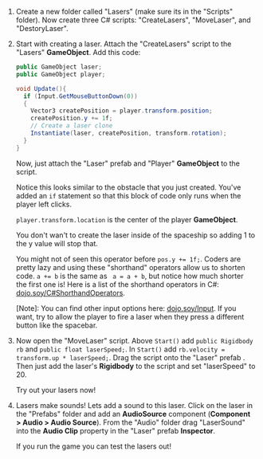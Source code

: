 1. Create a new folder called "Lasers" (make sure its in the "Scripts" folder). Now create three C# scripts:  "CreateLasers", "MoveLaser", and "DestoryLaser".

2. Start with creating a laser. Attach the "CreateLasers" script to the "Lasers" **GameObject**. Add this code: 
    
    ```csharp
    public GameObject laser;
    public GameObject player;
    
    void Update(){
      if (Input.GetMouseButtonDown(0))
      {
        Vector3 createPosition = player.transform.position;
        createPosition.y += 1f;
        // Create a laser clone
        Instantiate(laser, createPosition, transform.rotation); 
      }
    }
    ```
    
    Now, just attach the "Laser" prefab and "Player" **GameObject** to the script.
    
    Notice this looks similar to the obstacle that you just created. You've added an `if` statement so that this block of code only runs when the player left clicks.

    `player.transform.location` is the center of the player **GameObject**. 
    
    You don't wan't to create the laser inside of the spaceship so adding 1 to the y value will stop that. 
    
    You might not of seen this operator before `pos.y += 1f;`. Coders are pretty lazy and using these "shorthand" operators allow us to shorten code. `a += b` is the same as ` a = a + b`, but notice how much shorter the first one is! Here is a list of the shorthand operators in C#: [dojo.soy/C#ShorthandOperators](https://en.wikibooks.org/wiki/C_Sharp_Programming/Operators#Short-hand_Assignment).
    
    [Note]: You can find other input options here: [dojo.soy/Input](https://docs.unity3d.com/ScriptReference/Input.html). If you want, try to allow the player to fire a laser when they press a different button like the spacebar.
    
3. Now open the "MoveLaser" script. Above `Start()` add `public Rigidbody rb` and `public float laserSpeed;`. In `Start()` add `rb.velocity = transform.up * laserSpeed;`. Drag the script onto the "Laser" prefab . Then just add the laser's **Rigidbody** to the script and set "laserSpeed" to 20.
    
    Try out your lasers now!

5. Lasers make sounds! Lets add a sound to this laser. Click on the laser in the "Prefabs" folder and add an **AudioSource** component (**Component > Audio > Audio Source**). From the "Audio" folder drag "LaserSound" into the **Audio Clip** property in the "Laser" prefab **Inspector**.

    If you run the game you can test the lasers out!

